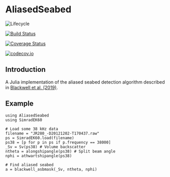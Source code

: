 # AliasedSeabed

![Lifecycle](https://img.shields.io/badge/lifecycle-experimental-orange.svg)

[![Build Status](https://travis-ci.org/robblackwell/AliasedSeabed.jl.svg?branch=master)](https://travis-ci.org/robblackwell/AliasedSeabed.jl)

[![Coverage Status](https://coveralls.io/repos/robblackwell/AliasedSeabed.jl/badge.svg?branch=master&service=github)](https://coveralls.io/github/robblackwell/AliasedSeabed.jl?branch=master)

[![codecov.io](http://codecov.io/github/robblackwell/AliasedSeabed.jl/coverage.svg?branch=master)](http://codecov.io/github/robblackwell/AliasedSeabed.jl?branch=master)

## Introduction

A Julia implementation of the aliased seabed detection algorithm described in 
[Blackwell et al. (2019)](https://arxiv.org/abs/1904.10736).

## Example

```
using AliasedSeabed
using SimradEK60

# Load some 38 kHz data
filename = "JR280_-D20121202-T170437.raw"
ps = SimradEK60.load(filename)
ps38 = [p for p in ps if p.frequency == 38000]
_Sv = Sv(ps38) # Volume backscatter
ntheta = alongshipangle(ps38) # Split beam angle
nphi = athwartshipangle(ps38)

# Find aliased seabed
a = blackwell_asbmask(_Sv, ntheta, nphi)

```

